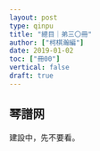 ```yaml
---
layout: post
type: qinpu
title: "總目｜弟三〇冊"
author: ["柯棋瀚編"]
date: 2019-01-02
toc: ["冊00"]
vertical: false
draft: true
---
```



## 琴譜网

建設中，先不要看。
